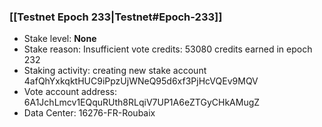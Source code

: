 ### [[Testnet Epoch 233|Testnet#Epoch-233]]
* Stake level: **None**
* Stake reason: Insufficient vote credits: 53080 credits earned in epoch 232
* Staking activity: creating new stake account 4afQhYxkqktHUC9iPpzUjWNeQ95d6xf3PjHcVQEv9MQV
* Vote account address: 6A1JchLmcv1EQquRUth8RLqiV7UP1A6eZTGyCHkAMugZ
* Data Center: 16276-FR-Roubaix